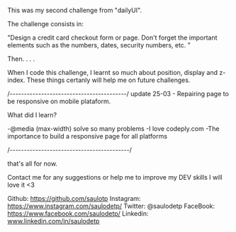 This was my second challenge from "dailyUI".

The challenge consists in:

"Design a credit card checkout form or page. Don't forget the important elements such as the numbers, dates, security numbers, etc. "

Then. . . .

When I code this challenge, I learnt so much about position, display and z-index. These things certanly will help me on future challenges.


/-----------------------------------------/ 
update 25-03 - Repairing page to be responsive on mobile plataform.

What did I learn?

-@media (max-width) solve so many problems
-I love codeply.com
-The importance to build a responsive page for all platforms

/------------------------------------------/

that's all for now.

Contact me for any suggestions or help me to improve my DEV skills I will love it <3

Github: https://github.com/saulotp
Instagram: https://www.instagram.com/saulodetp/
Twitter: @saulodetp
FaceBook: https://www.facebook.com/saulodetp/
Linkedin: www.linkedin.com/in/saulodetp
